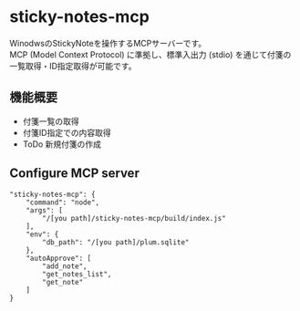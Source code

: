 # sticky-notes-mcp

WinodwsのStickyNoteを操作するMCPサーバーです。  
MCP (Model Context Protocol) に準拠し、標準入出力 (stdio) を通じて付箋の一覧取得・ID指定取得が可能です。  

## 機能概要

- 付箋一覧の取得
- 付箋ID指定での内容取得
- ToDo 新規付箋の作成

##  Configure MCP server

```
"sticky-notes-mcp": {
    "command": "node",
    "args": [
        "/[you path]/sticky-notes-mcp/build/index.js"
    ],
    "env": {
        "db_path": "/[you path]/plum.sqlite"
    },
    "autoApprove": [
        "add_note",
        "get_notes_list",
        "get_note"
    ]
}
```